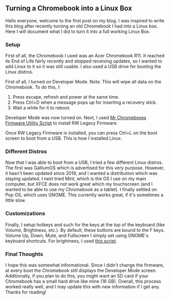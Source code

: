 ## Turning a Chromebook into a Linux Box

Hello everyone, welcome to the first post on my blog. I was inspired to write this blog after recently turning an old Chromebook I had into a Linux box.
Here I will document what I did to turn it into a full working Linux Box.
### Setup
First of all, the Chromebook I used was an Acer Chromebook R11. It reached its End of Life fairly recently and stopped receiving updates, so I wanted to add Linux to it so it was still usable.
I also used a USB drive for booting the Linux distros.

First of all, I turned on Developer Mode. Note: This will wipe all data on the Chromebook. To do this, I:
1. Press escape, refresh and power at the same time.
2. Press Ctrl+D when a message pops up for inserting a recovery stick.
3. Wait a while for it to reboot.

Developer Mode was now turned on. Next, I used [Mr Chromeboxes Firmware Utility Script](https://mrchromebox.tech/#fwscript) to install RW Legacy Firmware.

Once RW Legacy Firmware is installed, you can press Ctrl+L on the boot screen to boot from a USB. This is how I installed Linux.

### Different Distros
Now that I was able to boot from a USB, I tried a few different Linux distros. The first was GalliumOS which is advertised for this very purpose. 
However, it hasn't been updated since 2019, and I wanted a distribution which was staying updated. I next tried Mint, which is the OS I use on my main computer, but XFCE does not work great which my touchscreen (and I wanted to be able to use my Chromebook as a tablet).
I finally settled on Pop OS, which uses GNOME. This currently works great, if it's sometimes a little slow.

### Customizations
Finally, I setup hotkeys and such for the keys at the top of the keyboard (like Volume, Brightness, etc.). By default, these buttons are bound to the F keys.
Volume Up, Down, Mute, and Fullscreen I simply set using GNOME's keyboard shortcuts. For brightness, I used [this script](https://askubuntu.com/questions/899821/control-monitor-brightness-with-keyboard-shortcut).

### Final Thoughts
I hope this was somewhat informational. Since I didn't change the firmware, at every boot the Chromebook still displays the Developer Mode screen. Additionally, if you plan to do this, you might want an SD card if your Chromebook has a small hard drive like mine (16 GB).
Overall, this process worked really well, and I may update this with new information if I get any. Thanks for reading!
